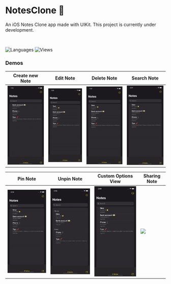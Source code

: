 # NotesClone 📝
An iOS Notes Clone app made with UIKit. This project is currently under development.

<br />

![Languages](https://img.shields.io/github/languages/top/estremadoyro/notesclone)
![Views](https://api.visitorbadge.io/api/visitors?path=estremadoyro%2Fnotesclone&label=Views&labelColor=%235c5c5c&countColor=%23539bf5&style=flat)

### Demos

| Create new Note | Edit Note | Delete Note | Search Note |
| --- | --- | --- | --- |
| <img src="Images/gifs/Gif-Notes-CreateNote.gif" width=200> | <img src="Images/gifs/Gif-Notes-EditNote.gif" width=200> | <img src="Images/gifs/Gif-Notes-DeleteNote.gif" width=200> | <img src="Images/gifs/Gif-Notes-FilterNote.gif" width=200> |

| Pin Note | Unpin Note | Custom Options View | Sharing Note |
| --- | --- | --- | --- |
| <img src="Images/gifs/Gif-Notes-PinNote.gif" width=200> | <img src="Images/gifs/Gif-Notes-UnpinNote.gif" width=200> | <img src="Images/gifs/Gif-Notes-CustomOptionsView.gif" width=200> | <img src="Images/gifs/Gif-Notes-SharingNote.gif" width=200>
